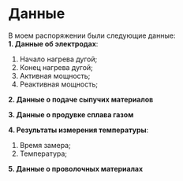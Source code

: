 # Данные<br>
В моем распоряжении были следующие данные:<br>
**1. Данные об электродах**:<br>
   1. Начало нагрева дугой;<br>
   2. Конец нагрева дугой;<br>
   3. Активная мощность;<br>
   4. Реактивная мощность;<br>

**2. Данные о подаче сыпучих материалов**<br>

**3. Данные о продувке сплава газом**<br>

**4. Результаты измерения температуры**:<br>
   1. Время замера;<br>
   2. Температура;<br>

**5. Данные о проволочных материалах**<br>
